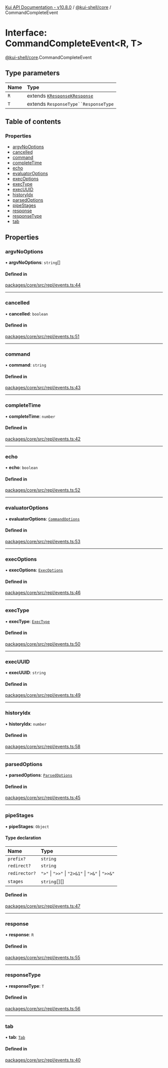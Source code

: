 [Kui API Documentation - v10.8.0](../README.md) / [@kui-shell/core](../modules/kui_shell_core.md) / CommandCompleteEvent

# Interface: CommandCompleteEvent<R, T\>

[@kui-shell/core](../modules/kui_shell_core.md).CommandCompleteEvent

## Type parameters

| Name | Type                                                                                                               |
| :--- | :----------------------------------------------------------------------------------------------------------------- |
| `R`  | extends [`KResponse`](../modules/kui_shell_core.md#kresponse)[`KResponse`](../modules/kui_shell_core.md#kresponse) |
| `T`  | extends ` ResponseType``ResponseType `                                                                             |

## Table of contents

### Properties

- [argvNoOptions](kui_shell_core.CommandCompleteEvent.md#argvnooptions)
- [cancelled](kui_shell_core.CommandCompleteEvent.md#cancelled)
- [command](kui_shell_core.CommandCompleteEvent.md#command)
- [completeTime](kui_shell_core.CommandCompleteEvent.md#completetime)
- [echo](kui_shell_core.CommandCompleteEvent.md#echo)
- [evaluatorOptions](kui_shell_core.CommandCompleteEvent.md#evaluatoroptions)
- [execOptions](kui_shell_core.CommandCompleteEvent.md#execoptions)
- [execType](kui_shell_core.CommandCompleteEvent.md#exectype)
- [execUUID](kui_shell_core.CommandCompleteEvent.md#execuuid)
- [historyIdx](kui_shell_core.CommandCompleteEvent.md#historyidx)
- [parsedOptions](kui_shell_core.CommandCompleteEvent.md#parsedoptions)
- [pipeStages](kui_shell_core.CommandCompleteEvent.md#pipestages)
- [response](kui_shell_core.CommandCompleteEvent.md#response)
- [responseType](kui_shell_core.CommandCompleteEvent.md#responsetype)
- [tab](kui_shell_core.CommandCompleteEvent.md#tab)

## Properties

### argvNoOptions

• **argvNoOptions**: `string`[]

#### Defined in

[packages/core/src/repl/events.ts:44](https://github.com/mra-ruiz/kui/blob/a3b5e3edf/packages/core/src/repl/events.ts#L44)

---

### cancelled

• **cancelled**: `boolean`

#### Defined in

[packages/core/src/repl/events.ts:51](https://github.com/mra-ruiz/kui/blob/a3b5e3edf/packages/core/src/repl/events.ts#L51)

---

### command

• **command**: `string`

#### Defined in

[packages/core/src/repl/events.ts:43](https://github.com/mra-ruiz/kui/blob/a3b5e3edf/packages/core/src/repl/events.ts#L43)

---

### completeTime

• **completeTime**: `number`

#### Defined in

[packages/core/src/repl/events.ts:42](https://github.com/mra-ruiz/kui/blob/a3b5e3edf/packages/core/src/repl/events.ts#L42)

---

### echo

• **echo**: `boolean`

#### Defined in

[packages/core/src/repl/events.ts:52](https://github.com/mra-ruiz/kui/blob/a3b5e3edf/packages/core/src/repl/events.ts#L52)

---

### evaluatorOptions

• **evaluatorOptions**: [`CommandOptions`](kui_shell_core.CommandOptions.md)

#### Defined in

[packages/core/src/repl/events.ts:53](https://github.com/mra-ruiz/kui/blob/a3b5e3edf/packages/core/src/repl/events.ts#L53)

---

### execOptions

• **execOptions**: [`ExecOptions`](kui_shell_core.ExecOptions.md)

#### Defined in

[packages/core/src/repl/events.ts:46](https://github.com/mra-ruiz/kui/blob/a3b5e3edf/packages/core/src/repl/events.ts#L46)

---

### execType

• **execType**: [`ExecType`](../enums/kui_shell_core.ExecType.md)

#### Defined in

[packages/core/src/repl/events.ts:50](https://github.com/mra-ruiz/kui/blob/a3b5e3edf/packages/core/src/repl/events.ts#L50)

---

### execUUID

• **execUUID**: `string`

#### Defined in

[packages/core/src/repl/events.ts:49](https://github.com/mra-ruiz/kui/blob/a3b5e3edf/packages/core/src/repl/events.ts#L49)

---

### historyIdx

• **historyIdx**: `number`

#### Defined in

[packages/core/src/repl/events.ts:58](https://github.com/mra-ruiz/kui/blob/a3b5e3edf/packages/core/src/repl/events.ts#L58)

---

### parsedOptions

• **parsedOptions**: [`ParsedOptions`](kui_shell_core.ParsedOptions.md)

#### Defined in

[packages/core/src/repl/events.ts:45](https://github.com/mra-ruiz/kui/blob/a3b5e3edf/packages/core/src/repl/events.ts#L45)

---

### pipeStages

• **pipeStages**: `Object`

#### Type declaration

| Name          | Type                                             |
| :------------ | :----------------------------------------------- |
| `prefix?`     | `string`                                         |
| `redirect?`   | `string`                                         |
| `redirector?` | `">"` \| `">>"` \| `"2>&1"` \| `">&"` \| `">>&"` |
| `stages`      | `string`[][]                                     |

#### Defined in

[packages/core/src/repl/events.ts:47](https://github.com/mra-ruiz/kui/blob/a3b5e3edf/packages/core/src/repl/events.ts#L47)

---

### response

• **response**: `R`

#### Defined in

[packages/core/src/repl/events.ts:55](https://github.com/mra-ruiz/kui/blob/a3b5e3edf/packages/core/src/repl/events.ts#L55)

---

### responseType

• **responseType**: `T`

#### Defined in

[packages/core/src/repl/events.ts:56](https://github.com/mra-ruiz/kui/blob/a3b5e3edf/packages/core/src/repl/events.ts#L56)

---

### tab

• **tab**: [`Tab`](kui_shell_core.Tab.md)

#### Defined in

[packages/core/src/repl/events.ts:40](https://github.com/mra-ruiz/kui/blob/a3b5e3edf/packages/core/src/repl/events.ts#L40)
